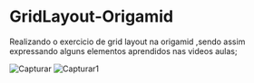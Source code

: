 # GridLayout-Origamid
Realizando o exercicio de grid layout na origamid ,sendo assim expressando alguns elementos aprendidos nas videos aulas;


![Capturar](https://user-images.githubusercontent.com/82913040/159190538-734ff5af-01f2-4315-b85a-d6a2b71c801c.PNG)
![Capturar1](https://user-images.githubusercontent.com/82913040/159190565-91517deb-801c-43a8-bf15-01525a4c53fb.PNG)
